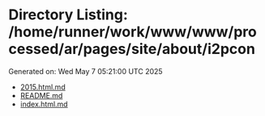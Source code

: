 # Directory Listing: /home/runner/work/www/www/processed/ar/pages/site/about/i2pcon
Generated on: Wed May  7 05:21:00 UTC 2025

- [2015.html.md](2015.html.md)
- [README.md](README.md)
- [index.html.md](index.html.md)
